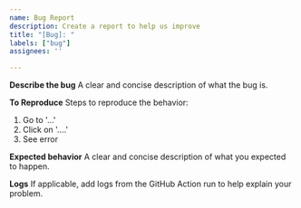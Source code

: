 ```yaml
---
name: Bug Report
description: Create a report to help us improve
title: "[Bug]: "
labels: ["bug"]
assignees: ''

---
```


**Describe the bug**
A clear and concise description of what the bug is.

**To Reproduce**
Steps to reproduce the behavior:
1. Go to '...'
2. Click on '....'
3. See error

**Expected behavior**
A clear and concise description of what you expected to happen.

**Logs**
If applicable, add logs from the GitHub Action run to help explain your problem.